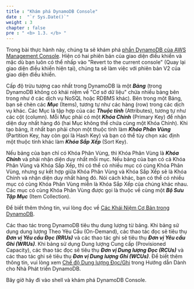 ```yaml
---
title : "Khám phá DynamoDB Console"
date :  "`r Sys.Date()`" 
weight : 3
chapter : false
pre : " <b> 1.3. </b> "
---
```


Trong bài thực hành này, chúng ta sẽ khám phá [phần DynamoDB của AWS Management Console](https://console.aws.amazon.com/dynamodbv2/). Hiện có hai phiên bản của giao diện điều khiển và mặc dù bạn luôn có thể nhấp vào "Revert to the current console" (Quay lại giao diện điều khiển hiện tại), chúng ta sẽ làm việc với phiên bản V2 của giao diện điều khiển.

Cấp độ trừu tượng cao nhất trong DynamoDB là một **_Bảng_** (trong DynamoDB không có khái niệm về "Cơ sở dữ liệu" chứa nhiều bảng bên trong như ở các dịch vụ NoSQL hoặc RDBMS khác). Bên trong một Bảng, bạn sẽ chèn các **_Mục_** (Items), tương tự như các hàng (row) trong các dịch vụ khác. Các Mục là tập hợp của các **_Thuộc tính_** (Attributes), tương tự như các cột (column). Mỗi Mục phải có một **_Khóa Chính_** (Primary Key) để nhận diện duy nhất hàng đó (hai Mục không thể chứa cùng một Khóa Chính). Khi tạo bảng, ít nhất bạn phải chọn một thuộc tính làm **_Khóa Phân Vùng_** (Partition Key, hay còn gọi là Hash Key) và bạn có thể tùy chọn xác định một thuộc tính khác làm **_Khóa Sắp Xếp_** (Sort Key).

Nếu bảng của bạn chỉ có Khóa Phân Vùng, thì Khóa Phân Vùng là **_Khóa Chính_** và phải nhận diện duy nhất mỗi mục. Nếu bảng của bạn có cả Khóa Phân Vùng và Khóa Sắp Xếp, thì có thể có nhiều mục có cùng Khóa Phân Vùng, nhưng sự kết hợp giữa Khóa Phân Vùng và Khóa Sắp Xếp sẽ là Khóa Chính và nhận diện duy nhất hàng đó. Nói cách khác, bạn có thể có nhiều mục có cùng Khóa Phân Vùng miễn là Khóa Sắp Xếp của chúng khác nhau. Các mục có cùng Khóa Phân Vùng được gọi là thuộc về cùng một **_Bộ Sưu Tập Mục_** (Item Collection).

Để biết thêm thông tin, vui lòng đọc về [Các Khái Niệm Cơ Bản trong DynamoDB](https://docs.aws.amazon.com/amazondynamodb/latest/developerguide/HowItWorks.CoreComponents.html).

Các thao tác trong DynamoDB tiêu thụ dung lượng từ bảng. Khi bảng sử dụng dung lượng Theo Yêu Cầu (On-Demand), các thao tác đọc sẽ tiêu thụ **_Đơn vị Yêu cầu Đọc (RRUs)_** và các thao tác ghi sẽ tiêu thụ **_Đơn vị Yêu cầu Ghi (WRUs)_**. Khi bảng sử dụng Dung lượng Cung cấp (Provisioned Capacity), các thao tác đọc sẽ tiêu thụ **_Đơn vị Dung lượng Đọc (RCUs)_** và các thao tác ghi sẽ tiêu thụ **_Đơn vị Dung lượng Ghi (WCUs)_**. Để biết thêm thông tin, vui lòng xem [Chế độ Dung lượng Đọc/Ghi](https://docs.aws.amazon.com/amazondynamodb/latest/developerguide/HowItWorks.ReadWriteCapacityMode.html) trong Hướng dẫn Dành cho Nhà Phát triển DynamoDB.

Bây giờ hãy đi vào shell và khám phá DynamoDB Console.
